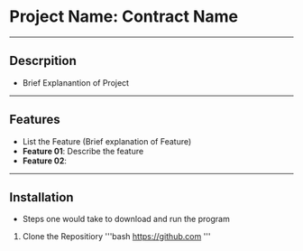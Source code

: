 # Project Name: Contract Name

---

## Descrpition
- Brief Explanantion of Project

---

## Features
- List the Feature (Brief explanation of Feature)
- **Feature 01**: Describe the feature
- **Feature 02**:

---

## Installation
- Steps one would take to download and run the program

1. Clone the Repositiory
   '''bash
   https://github.com
   '''
